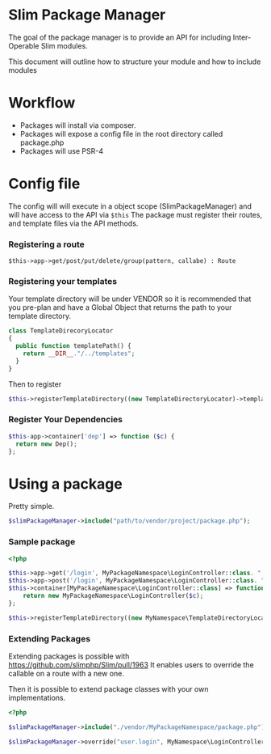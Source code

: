 # Slim Package Manager

The goal of the package manager is to provide an API for including Inter-Operable Slim modules.

This document will outline how to structure your module and how to include modules

# Workflow

- Packages will install via composer.
- Packages will expose a config file in the root directory called package.php
- Packages will use PSR-4

# Config file

The config will will execute in a object scope (SlimPackageManager) and will have access to the API via `$this`
The package must register their routes, and template files via the API methods.


### Registering a route

`$this->app->get/post/put/delete/group(pattern, callabe) : Route`

### Registering your templates

Your template directory will be under VENDOR so it is recommended that you pre-plan and have a Global Object that returns the path to your template directory.

```php
class TemplateDirecoryLocator
{
  public function templatePath() {
    return __DIR__."/../templates";
  }
}
```

Then to register
```php
$this->registerTemplateDirectory((new TemplateDirectoryLocator)->templatePath());
```

### Register Your Dependencies

```php
$this-app->container['dep'] => function ($c) {
  return new Dep();
};
```


# Using a package

Pretty simple.

```php
$slimPackageManager->include("path/to/vendor/project/package.php");
```


### Sample package

```php
<?php

$this->app->get('/login', MyPackageNamespace\LoginController::class. ":login")->setName("user.login");
$this->app->post('/login', MyPackageNamespace\LoginController::class. ":processLogin")->setName("process.user.login");
$this->container[MyPackageNamespace\LoginController::class] => function ($c) {
    return new MyPackageNamespace\LoginController($c);
};

$this->registerTemplateDirectory((new MyNamespace\TemplateDirectoryLocator)->templatePath());
```


### Extending Packages
Extending packages is possible with https://github.com/slimphp/Slim/pull/1963 
It enables users to override the callable on a route with a new one.

Then it is possible to extend package classes with your own implementations.

```php
<?php

$slimPackageManager->include("./vendor/MyPackageNamespace/package.php");

$slimPackageManager->override("user.login", MyNamespace\LoginController::class. ":login");
```




